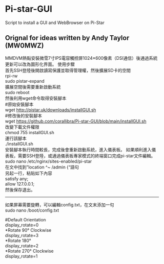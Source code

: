 # Pi-star-GUI  
Script to install a GUI and WebBrowser on Pi-Star  
## Orignal for ideas written by Andy Taylor (MW0MWZ)  
MMDVM熱點安裝微雪7寸IPS電容觸控屏1024×600像素（DSI通信）後通過系統更新可以改為圖形化界面。
使用步驟  
首先SSH登陸後開啟讀寫保護並取得管理權，然後擴展SD卡的空間  
rpi-rw  
sudo pistar-expand  
擴展空間後需要重新啟動系統  
sudo reboot  
然後利用wget命令取得安裝腳本  
#原始安裝腳本  
wget http://pistar.uk/downloads/installGUI.sh  
#修改後的安裝腳本  
wget https://github.com/corallibra/Pi-star-GUI/blob/main/installGUI.sh  
改變下載文件權限  
chmod 755 installGUI.sh  
運行該腳本  
./installGUI.sh  
安裝腳本執行時間較長，完成後會重新啟動系統，進入儀表板。
如果順利進入儀表板，需要SSH登陸，或通過儀表板專家模式的終端窗口完成pi-star文件編輯。
sudo nano /etc/nginx/sites-enabled/pi-star  
在文中找到”location ^~ /admin {“語句  
另起一行，粘貼如下內容  
satisfy any;  
allow 127.0.0.1;  
然後保存退出。

-------------------------------------------------------------------------------------  
如果屏幕需要旋轉，可以編輯config.txt，在文末添加一句  
sudo nano /boot/config.txt  

#Default Orientation  
display_rotate=0  
*Rotate 90° Clockwise  
display_rotate=3  
*Rotate 180°  
display_rotate=2  
*Rotate 270° Clockwise  
display_rotate=1  
